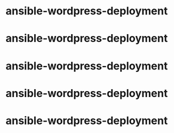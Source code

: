 # ansible-wordpress-deployment
# ansible-wordpress-deployment
# ansible-wordpress-deployment
# ansible-wordpress-deployment
# ansible-wordpress-deployment
